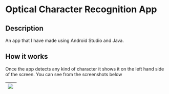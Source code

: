 # Optical Character Recognition App
## Description
An app that I have made using Android Studio and Java.

## How it works
Once the app detects any kind of character it shows it on the left hand side of the screen. You can see from the screenshots below 
 

<table>
  <thead>
    <tr>
      <th><img align="left" src="https://ibb.co/b3FNX0c"></th>
    </tr>
  </thead>
</table>
